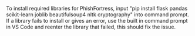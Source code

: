 To install required libraries for PhishFortress, input "pip install flask pandas scikit-learn joblib beautifulsoup4 nltk cryptography" into command prompt. If a library fails to install or gives an error, use the built in command prompt in VS Code and reenter the library that failed, this should fix the issue.
